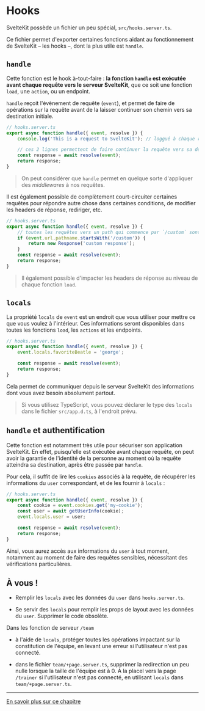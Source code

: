 # Hooks

SvelteKit possède un fichier un peu spécial, `src/hooks.server.ts`.

Ce fichier permet d'exporter certaines fonctions aidant au fonctionnement de SvelteKit – les hooks
–, dont la plus utile est `handle`.

## `handle`

Cette fonction est le hook à-tout-faire : **la fonction `handle` est exécutée avant chaque requête
vers le serveur SvelteKit**, que ce soit une fonction `load`, une `action`, ou un endpoint.

`handle` reçoit l'évènement de requête (`event`), et permet de faire de opérations sur la requête
avant de la laisser continuer son chemin vers sa destination initiale.

```ts
// hooks.server.ts
export async function handle({ event, resolve }) {
	console.log('This is a request to SvelteKit'); // loggué à chaque requête vers SvelteKit

	// ces 2 lignes permettent de faire continuer la requête vers sa destination initiale
	const response = await resolve(event);
	return response;
}
```

> On peut considérer que `handle` permet en quelque sorte d'appliquer des _middlewares_ à nos
> requêtes.

Il est également possible de complètement court-circuiter certaines requêtes pour répondre autre
chose dans certaines conditions, de modifier les headers de réponse, rediriger, etc.

```ts
// hooks.server.ts
export async function handle({ event, resolve }) {
	// toutes les requêtes vers un path qui commence par `/custom` sont court-circuitées dans ce cas
	if (event.url.pathname.startsWith('/custom')) {
		return new Response('custom response');
	}
	const response = await resolve(event);
	return response;
}
```

> Il également possible d'impacter les headers de réponse au niveau de chaque fonction `load`.

## `locals`

La propriété `locals` de `event` est un endroit que vous utiliser pour mettre ce que vous voulez à
l'intérieur. Ces informations seront disponibles dans toutes les fonctions `load`, les `actions` et
les endpoints.

```ts
// hooks.server.ts
export async function handle({ event, resolve }) {
	event.locals.favoriteBeatle = 'george';

	const response = await resolve(event);
	return response;
}
```

Cela permet de communiquer depuis le serveur SvelteKit des informations dont vous avez besoin
absolument partout.

> Si vous utilisez TypeScript, vous pouvez déclarer le type des `locals` dans le fichier
> `src/app.d.ts`, à l'endroit prévu.

## `handle` et authentification

Cette fonction est notamment très utile pour sécuriser son application SvelteKit. En effet,
puisqu'elle est exécutée avant chaque requête, on peut avoir la garantie de l'identité de la
personne au moment où la requête atteindra sa destination, après être passée par `handle`.

Pour cela, il suffit de lire les `cookies` associés à la requête, de récupérer les informations du
`user` correspondant, et de les fournir à `locals` :

```ts
// hooks.server.ts
export async function handle({ event, resolve }) {
	const cookie = event.cookies.get('my-cookie');
	const user = await getUserInfo(cookie);
	event.locals.user = user;

	const response = await resolve(event);
	return response;
}
```

Ainsi, vous aurez accès aux informations du `user` à tout moment, notamment au moment de faire des
requêtes sensibles, nécessitant des vérifications particulières.

## À vous !

<section class='task'>

- Remplir les `locals` avec les données du `user` dans `hooks.server.ts`.

- Se servir des `locals` pour remplir les props de layout avec les données du `user`. Supprimer
  le code obsolète.

Dans les fonction de serveur `/team`

- à l'aide de `locals`, protéger toutes les opérations impactant sur la constitution de
  l'équipe, en levant une erreur si l'utilisateur n'est pas connecté.

- dans le fichier `team/+page.server.ts`, supprimer la redirection un peu nulle lorsque la taille de
  l'équipe est à 0. À la placel vers la page `/trainer` si l'utilisateur n'est pas connecté, en
  utilisant `locals` dans `team/+page.server.ts`. </section>

---

[En savoir plus sur ce chapitre](https://kit.svelte.dev/docs/hooks)
